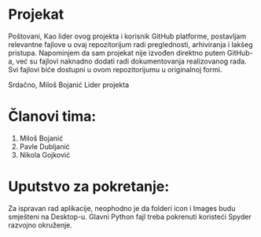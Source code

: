 # Projekat

Poštovani,
Kao lider ovog projekta i korisnik GitHub platforme, postavljam relevantne fajlove u ovaj repozitorijum radi preglednosti, arhiviranja i lakšeg pristupa.
Napominjem da sam projekat nije izvođen direktno putem GitHub-a, već su fajlovi naknadno dodati radi dokumentovanja realizovanog rada.
Svi fajlovi biće dostupni u ovom repozitorijumu u originalnoj formi.

Srdačno,
Miloš Bojanić
Lider projekta

# Članovi tima:
1. Miloš Bojanić
2. Pavle Dubljanić
3. Nikola Gojković

# Uputstvo za pokretanje:
Za ispravan rad aplikacije, neophodno je da folderi icon i Images budu smješteni na Desktop-u. Glavni Python fajl treba pokrenuti koristeći Spyder razvojno okruženje.
